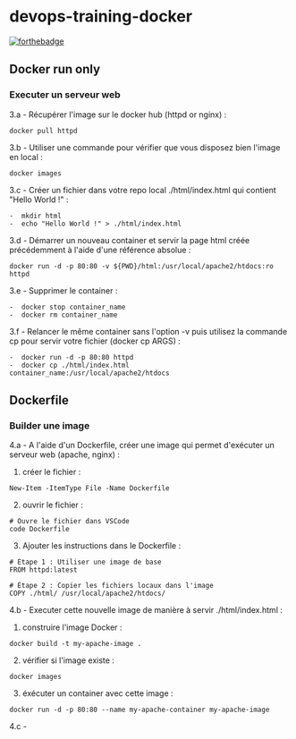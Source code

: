 # devops-training-docker

[![forthebadge](https://forthebadge.com/images/badges/uses-brains.svg)](https://forthebadge.com)

## Docker run only

### Executer un serveur web
3.a - Récupérer l'image sur le docker hub (httpd or nginx) : 

    docker pull httpd

3.b - Utiliser une commande pour vérifier que vous disposez bien l'image en local :

    docker images

3.c - Créer un fichier dans votre repo local ./html/index.html qui contient "Hello World !" :

    -  mkdir html
    -  echo "Hello World !" > ./html/index.html

3.d - Démarrer un nouveau container et servir la page html créée précédemment à l'aide d'une référence absolue :

    docker run -d -p 80:80 -v ${PWD}/html:/usr/local/apache2/htdocs:ro httpd

3.e - Supprimer le container :
                            
    -  docker stop container_name
    -  docker rm container_name

3.f - Relancer le même container sans l'option -v puis utilisez la commande cp pour servir votre fichier (docker cp ARGS) :

    -  docker run -d -p 80:80 httpd
    -  docker cp ./html/index.html container_name:/usr/local/apache2/htdocs
                                                                                                                          
## Dockerfile

### Builder une image

4.a - A l'aide d'un Dockerfile, créer une image qui permet d'exécuter un serveur web (apache, nginx) :

  1. créer le fichier :

    New-Item -ItemType File -Name Dockerfile

  2. ouvrir le fichier :

    # Ouvre le fichier dans VSCode
    code Dockerfile

  3. Ajouter les instructions dans le Dockerfile :

    # Étape 1 : Utiliser une image de base
    FROM httpd:latest

    # Étape 2 : Copier les fichiers locaux dans l'image
    COPY ./html/ /usr/local/apache2/htdocs/

4.b - Executer cette nouvelle image de manière à servir ./html/index.html :

  1. construire l'image Docker :

    docker build -t my-apache-image .

  2. vérifier si l'image existe :

    docker images

  3. éxécuter un container avec cette image :

    docker run -d -p 80:80 --name my-apache-container my-apache-image

4.c - 
